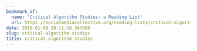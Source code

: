```yaml
---
bookmark_of:
  name: 'Critical Algorithm Studies: a Reading List'
  url: https://socialmediacollective.org/reading-lists/critical-algorithm-studies/
date: 2018-01-08 20:11:18.347000
slug: critical-algorithm-studies
title: critical-algorithm-studies
---
```


